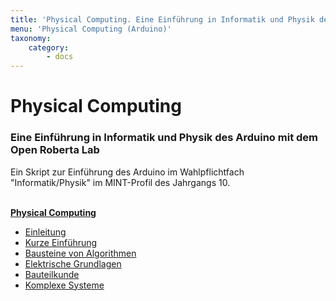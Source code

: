 ```yaml
---
title: 'Physical Computing. Eine Einführung in Informatik und Physik des Arduino mit dem Open Roberta Lab.'
menu: 'Physical Computing (Arduino)'
taxonomy:
    category:
        - docs
---
```


# Physical Computing

### Eine Einführung in Informatik und Physik des Arduino mit dem Open Roberta Lab

Ein Skript zur Einführung des Arduino im Wahlpflichtfach "Informatik/Physik" im MINT-Profil des Jahrgangs 10.

<br>

<div class="flex-box">
    <div class="overview-card">
    <strong><a href="https://doku.el-voss.de/de/arduinoskript/">Physical Computing</a> </strong>
    <ul>
        <li><a href="https://doku.el-voss.de/de/arduinoskript/einleitung">Einleitung </a></li>
        <li><a href="https://doku.el-voss.de/de/arduinoskript/nepo">Kurze Einführung </a></li>
        <li><a href="https://doku.el-voss.de/de/arduinoskript/bausteine-algorithmen">Bausteine von Algorithmen </a></li>
        <li><a href="https://doku.el-voss.de/de/arduinoskript/elektrik">Elektrische Grundlagen </a></li>
        <li><a href="https://doku.el-voss.de/de/arduinoskript/bauteilkunde">Bauteilkunde </a></li>
        <li><a href="https://doku.el-voss.de/de/arduinoskript/komplexe-systeme">Komplexe Systeme </a></li>
    </ul>
    </div>
</div>


